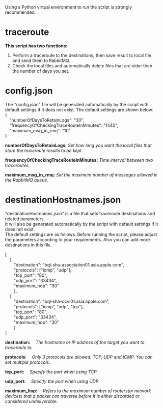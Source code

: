 Using a Python virtual environment to run the script is strongly recommended.

# traceroute
**This script has two functions:**
1. Perform a traceroute to the destinations, then save result to local file and send them to RabbitMQ.
2. Check the local files and automatically delete files that are older than the number of days you set.


# config.json
The "config.json" file will be generated automatically by the script with default settings if it does not exist. The default settings are shown below:  
{  
&emsp;"numberOfDaysToRetainLogs": "30",  
&emsp;"frequencyOfCheckingTraceRouteInMinutes": "1440",  
&emsp;"maximum_msg_in_rmq": "10"  
}  

**numberOfDaysToRetainLogs:**
    _Set how long you want the local files that store the traceroute results to be kept._

**frequencyOfCheckingTraceRouteInMinutes:**
    _Time interval between two traceroutes._

**maximum_msg_in_rmq:**
    _Set the maximum number of messages allowed in the RabbitMQ queue._


# destinationHostnames.json
"destinationHostnames.json" is a file that sets traceroute destinations and related parameters.  
It will also be generated automatically by the script with default settings if it does not exist.  
The default settings are as follows. Before running the script, please adjust the parameters according to your requirements. Also you can add more destinations in this file.  

[  
&emsp;{  
&emsp;&emsp;"destination": "bql-sha-association01.asia.apple.com",  
&emsp;&emsp;"protocols": ["icmp", "udp"],  
&emsp;&emsp;"tcp_port": "80",  
&emsp;&emsp;"udp_port": "33434",  
&emsp;&emsp;"maximum_hop": "30"  
&emsp;&emsp;},  
&emsp;{  
&emsp;&emsp;"destination": "bql-sha-ocvi01.asia.apple.com",  
&emsp;&emsp;"protocols": ["icmp", "udp", "tcp"],  
&emsp;&emsp;"tcp_port": "80",  
&emsp;&emsp;"udp_port": "33434",  
&emsp;&emsp;"maximum_hop": "30"  
&emsp;&emsp;}  
]


**destination:**
&emsp;_The hostname or IP address of the target you want to traceroute to._

**protocols:**
&emsp;_Only 3 protocols are allowed. TCP, UDP and ICMP. You can set multiple protocols._

**tcp_port:**
&emsp;_Specify the port when using TCP._

**udp_port:**
&emsp;_Specify the port when using UDP._

**maximum_hop:**
&emsp;_Refers to the maximum number of routers(or network devices) that a packet can traverse before it is either discarded or considered undeliverable._

